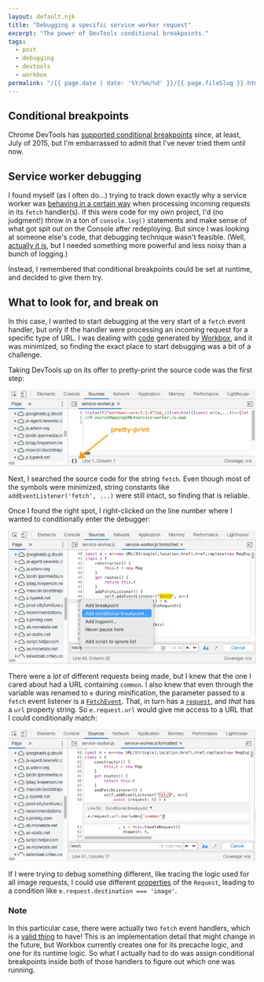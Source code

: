 ```yaml
---
layout: default.njk
title: "Debugging a specific service worker request"
excerpt: "The power of DevTools conditional breakpoints."
tags:
  - post
  - debugging
  - devtools
  - workbox
permalink: "/{{ page.date | date: '%Y/%m/%d' }}/{{ page.fileSlug }}.html"
---
```


## Conditional breakpoints

Chrome DevTools has [supported conditional breakpoints](https://developers.google.com/web/updates/2015/07/set-a-breakpoint-based-on-a-certain-condition) since, at least, July of 2015, but I'm embarrassed to admit that I've never tried them until now.

## Service worker debugging

I found myself (as I often do...) trying to track down exactly why a service worker was [behaving in a certain way](https://github.com/GoogleChrome/workbox/issues/2767#issuecomment-796854731) when processing incoming requests in its `fetch` handler(s). If this were code for my own project, I'd (no judgment!) throw in a ton of `console.log()` statements and make sense of what got spit out on the Console after redeploying. But since I was looking at someone else's code, that debugging technique wasn't feasible. (Well, [actually it is](https://dev.to/apvarun/chrome-devtools-logging-without-console-log-2b7i), but I needed something more powerful and less noisy than a bunch of logging.)

Instead, I remembered that conditional breakpoints could be set at runtime, and decided to give them try.

## What to look for, and break on

In this case, I wanted to start debugging at the very start of a `fetch` event handler, but only if the handler were processing an incoming request for a specific type of URL. I was dealing with [code](https://www.cityfurniture.com/browse/dining-room) generated by [Workbox](https://developers.google.com/web/tools/workbox/), and it was minimized, so finding the exact place to start debugging was a bit of a challenge.

Taking DevTools up on its offer to pretty-print the source code was the first step:

![Pretty-print link in DevTools](/static/images/pretty-print.webp)

Next, I searched the source code for the string `fetch`. Even though most of the symbols were minimized, string constants like `addEventListener('fetch', ...)` were still intact, so finding that is reliable.

Once I found the right spot, I right-clicked on the line number where I wanted to conditionally enter the debugger:

![Setting a conditional breakpoint](/static/images/conditional-breakpoint.webp)

There were a _lot_ of different requests being made, but I knew that the one I cared about had a URL containing `common`. I also knew that even through the variable was renamed to `e` during minification, the parameter passed to a `fetch` event listener is a [`FetchEvent`](https://developer.mozilla.org/en-US/docs/Web/API/FetchEvent). That, in turn has a [`request`](https://developer.mozilla.org/en-US/docs/Web/API/FetchEvent/request), and _that_ has a `url` property string. So `e.request.url` would give me access to a URL that I could conditionally match:

![The criteria used](/static/images/breakpoint-criteria.webp)

If I were trying to debug something different, like tracing the logic used for all image requests, I could use different [properties](https://developer.mozilla.org/en-US/docs/Web/API/Request#properties) of the `Request`, leading to a condition like `e.request.destination === 'image'`.

### Note

In this particular case, there were actually two `fetch` event handlers, which is a [valid thing](https://stackoverflow.com/questions/45257602/sharing-fetch-handler-logic-defined-across-multiple-service-workers#:~:text=Multiple%20fetch%20Event%20Handlers) to have! This is an implementation detail that might change in the future, but Workbox currently creates one for its precache logic, and one for its runtime logic. So what I actually had to do was assign conditional breakpoints inside both of those handlers to figure out which one was running.
